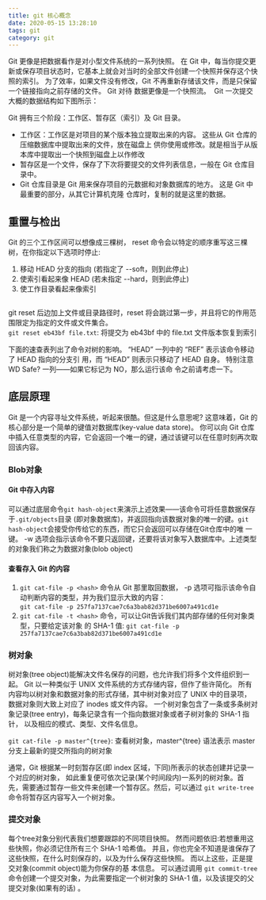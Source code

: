 ```yaml
---
title: git 核心概念
date: 2020-05-15 13:28:10
tags: git
category: git
---
```


Git 更像是把数据看作是对小型文件系统的一系列快照。 在 Git 中，每当你提交更新或保存项目状态时，它基本上就会对当时的全部文件创建一个快照并保存这个快照的索引。 为了效率，如果文件没有修改，Git 不再重新存储该文件，而是只保留一个链接指向之前存储的文件。 Git 对待 数据更像是一个快照流。
<img src="/pics/git-snapshot.png" alt="">
Git 一次提交大概的数据结构如下图所示：
<img src="/pics/git-commit.png" alt="">

Git 拥有三个阶段：工作区、暂存区（索引）及 Git 目录。
+ 工作区：工作区是对项目的某个版本独立提取出来的内容。 这些从 Git 仓库的压缩数据库中提取出来的文件，放在磁盘上
供你使用或修改。就是相当于从版本库中提取出一个快照到磁盘上以作修改
+ 暂存区是一个文件，保存了下次将要提交的文件列表信息，一般在 Git 仓库目录中。
+ Git 仓库目录是 Git 用来保存项目的元数据和对象数据库的地方。 这是 Git 中最重要的部分，从其它计算机克隆
仓库时，复制的就是这里的数据。


## 重置与检出
Git 的三个工作区间可以想像成三棵树， reset 命令会以特定的顺序重写这三棵树，在你指定以下选项时停止:
1. 移动 HEAD 分支的指向 (若指定了 --soft，则到此停止) 
2. 使索引看起来像 HEAD (若未指定 --hard，则到此停止) 
3. 使工作目录看起来像索引
<img src="/pics/git-reset.png" alt="">

git reset 后边加上文件或目录路径时，reset 将会跳过第一步，并且将它的作用范围限定为指定的文件或文件集合。  
`git reset eb43bf file.txt`: 将提交为 eb43bf 中的 file.txt 文件版本恢复到索引


下面的速查表列出了命令对树的影响。 “HEAD” 一列中的 “REF” 表示该命令移动了 HEAD 指向的分支引 用，而 “HEAD” 则表示只移动了 HEAD 自身。 特别注意 WD Safe? 一列——如果它标记为 NO，那么运行该命 令之前请考虑一下。
<img src="/pics/git-reset-checkout.png" alt="">

## 底层原理
Git 是一个内容寻址文件系统，听起来很酷。但这是什么意思呢? 这意味着，Git 的核心部分是一个简单的键值对数据库(key-value data store)。 你可以向 Git 仓库中插入任意类型的内容，它会返回一个唯一的键，通过该键可以在任意时刻再次取回该内容。

### Blob对象
#### Git 中存入内容
可以通过底层命令`git hash-object`来演示上述效果——该命令可将任意数据保存于`.git/objects`目录 (即对象数据库)，并返回指向该数据对象的唯一的键。`git hash-object`会接受你传给它的东西，而它只会返回可以存储在Git仓库中的唯 一键。 -w 选项会指示该命令不要只返回键，还要将该对象写入数据库中。上述类型的对象我们称之为数据对象(blob object)

#### 查看存入 Git 的内容
1. `git cat-file -p <hash>` 命令从 Git 那里取回数据， -p 选项可指示该命令自动判断内容的类型，并为我们显示大致的内容：   
    `git cat-file -p 257fa7137cae7c6a3bab82d371be6007a491cd1e`  
2. `git cat-file -t <hash>` 命令，可以让Git告诉我们其内部存储的任何对象类型，只要给定该对象 的 SHA-1 值:
    `git cat-file -p 257fa7137cae7c6a3bab82d371be6007a491cd1e`

### 树对象
树对象(tree object)能解决文件名保存的问题，也允许我们将多个文件组织到一起。 Git 以一种类似于 UNIX 文件系统的方式存储内容，但作了些许简化。 所有内容均以树对象和数据对象的形式存储，其中树对象对应了 UNIX 中的目录项，数据对象则大致上对应了 inodes 或文件内容。 一个树对象包含了一条或多条树对象记录(tree entry)，每条记录含有一个指向数据对象或者子树对象的 SHA-1 指针， 以及相应的模式、类型、文件名信息。

`git cat-file -p master^{tree}`: 查看树对象，master^{tree} 语法表示 master 分支上最新的提交所指向的树对象

通常，Git 根据某一时刻暂存区(即 index 区域，下同)所表示的状态创建并记录一个对应的树对象， 如此重复便可依次记录(某个时间段内)一系列的树对象。首先，需要通过暂存一些文件来创建一个暂存区。然后，可以通过 `git write-tree` 命令将暂存区内容写入一个树对象。

### 提交对象
每个tree对象分别代表我们想要跟踪的不同项目快照。 然而问题依旧:若想重用这些快照，你必须记住所有三个 SHA-1 哈希值。 并且，你也完全不知道是谁保存了这些快照，在什么时刻保存的，以及为什么保存这些快照。 而以上这些，正是提交对象(commit object)能为你保存的基 本信息。
可以通过调用 `git commit-tree` 命令创建一个提交对象，为此需要指定一个树对象的 SHA-1 值，以及该提交的父 提交对象(如果有的话) 。
